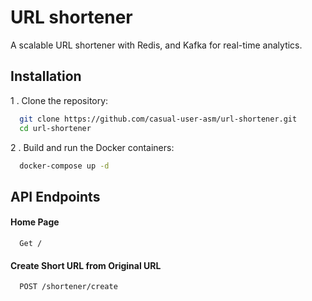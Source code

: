 
# URL shortener

A scalable URL shortener with Redis, and Kafka for real-time analytics. 


## Installation

1 . Clone the repository:

```bash
  git clone https://github.com/casual-user-asm/url-shortener.git
  cd url-shortener
```

2 . Build and run the Docker containers:

```bash
  docker-compose up -d
```


## API Endpoints


#### Home Page

```
  Get /
```

#### Create Short URL from Original URL
```
  POST /shortener/create
```
